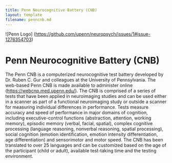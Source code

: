 ```yaml
---
title: Penn Neurocognitive Battery (CNB)
layout: template
filename: penncnb.md
--- 
```

![Penn Logo] (https://github.com/upenn/neuropsych/issues/1#issue-1276354703)

# Penn Neurocognitive Battery (CNB)

The Penn CNB is a computerized neurocognitive test battery developed by Dr. Ruben C. Gur and colleagues at the University of Pennsylvania. The web-based Penn CNB is made available to administer online (https://webcnp.med.upenn.edu/). The CNB is comprised of a series of tests that have been applied in neuroimaging studies and can be used either in a scanner as part of a functional neuroimaging study or outside a scanner for measuring individual differences in performance. Tests measure accuracy and speed of performance in major domains of cognition, including executive-control functions (abstraction, attention, working memory), episodic memory (verbal, facial, spatial), complex cognitive processing (language reasoning, nonverbal reasoning, spatial processing), social cognition (emotion identification, emotion intensity differentiation, age differentiation) and sensorimotor and motor speed. The CNB has been translated to over 25 languages and can be customized based on the age of the participant (child or adult), available test-taking time and the testing environment.

##
